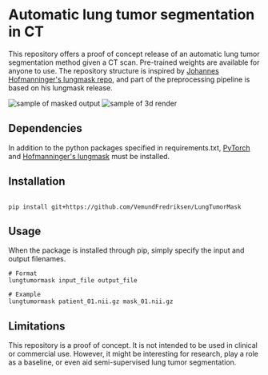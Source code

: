# Automatic lung tumor segmentation in CT
This repository offers a proof of concept release of an automatic lung tumor segmentation method given a CT scan. Pre-trained weights are available for anyone to use. The repository structure is inspired by [Johannes Hofmanninger's lungmask repo](https://github.com/JoHof/lungmask), and part of the preprocessing pipeline is based on his lungmask release.

![sample of masked output](https://github.com/VemundFredriksen/LungTumorMask/releases/download/0.0.1/sample_images.png "Sample output of two different tumors")
![sample of 3d render](https://github.com/VemundFredriksen/LungTumorMask/releases/download/0.0.1/sample_renders.png "3D render of two masked outputs")

## Dependencies
In addition to the python packages specified in requirements.txt, [PyTorch](https://pytorch.org/get-started/locally/) and [Hofmanninger's lungmask](https://github.com/JoHof/lungmask) must be installed.

## Installation
```

pip install git+https://github.com/VemundFredriksen/LungTumorMask

```

## Usage
When the package is installed through pip, simply specify the input and output filenames.
```
# Format
lungtumormask input_file output_file

# Example
lungtumormask patient_01.nii.gz mask_01.nii.gz

```
## Limitations
This repository is a proof of concept. It is not intended to be used in clinical or commercial use. However, it might be interesting for research, play a role as a baseline, or even aid semi-supervised lung tumor segmentation. 
